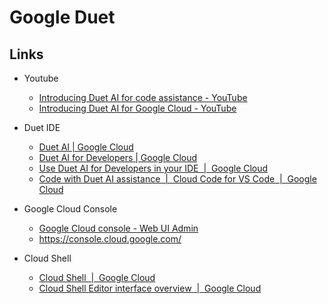 # Google Duet


## Links

* Youtube
  * [Introducing Duet AI for code assistance - YouTube](https://www.youtube.com/watch?v=M55Qd2H9hhk)
  * [Introducing Duet AI for Google Cloud - YouTube](https://www.youtube.com/watch?v=g5TwQx60NXs)
* Duet IDE
  * [Duet AI | Google Cloud](https://cloud.google.com/ai/duet-ai)
  * [Duet AI for Developers | Google Cloud](https://cloud.google.com/duet-ai?hl=en)
  * [Use Duet AI for Developers in your IDE  |  Google Cloud](https://cloud.google.com/duet-ai/docs/developers/use-in-ide)
  * [Code with Duet AI assistance  |  Cloud Code for VS Code  |  Google Cloud](https://cloud.google.com/code/docs/vscode/write-code-duet-ai)

* Google Cloud Console
  * [Google Cloud console - Web UI Admin](https://cloud.google.com/cloud-console)
  * <https://console.cloud.google.com/>
* Cloud Shell
  * [Cloud Shell  |  Google Cloud](https://cloud.google.com/shell)
  * [Cloud Shell Editor interface overview  |  Google Cloud](https://cloud.google.com/shell/docs/editor-overview)



